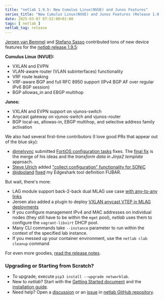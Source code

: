 ```yaml
---
title: "netlab 1.9.5: New Cumulus Linux(NVUE) and Junos Features"
series_title: "New Cumulus Linux(NVUE) and Junos Features (Release 1.9.5)"
date: 2025-03-07 07:52:00+01:00
tags: [ netlab ]
netlab_tag: release
---
```

[Jeroen van Bemmel](https://github.com/jbemmel) and [Stefano Sasso](https://github.com/ssasso) contributed tons of new device features for the [_netlab_ release 1.9.5](https://netlab.tools/release/1.9/#release-1-9-5):

**Cumulus Linux (NVUE):**
* VXLAN and EVPN
* VLAN-aware router (VLAN subinterfaces) functionality
* VRF route leaking
* VRF-aware BGP and full RFC 8950 support (IPv4 BGP AF over regular IPv6 BGP session)
* BGP allowas_in and EBGP multihop
<!--more-->

**Junos:**
* VXLAN and EVPN support on vjunos-switch
* Anycast gateway on vjunos-switch and vjunos-router
* BGP local-as, allowas-in, EBGP multihop, and selective address family activation

We also had several first-time contributors (I love good PRs that appear out of the blue sky):

* [@melvync](https://github.com/melvync) submitted [FortiOS configuration tasks](https://github.com/ipspace/netlab/pull/1933) fixes. The [final fix](https://github.com/ipspace/netlab/commit/10768abcea00bc2e44712e682d270c4d1850abf8) is the merge of his ideas and the _transform data in Jinja2 template_ approach.
* [Steve Ulrich](https://github.com/sulrich) added ["collect configuration" functionality for SONiC](https://github.com/ipspace/netlab/pull/1984)
* [@jdpoland](https://github.com/jdpoland) [fixed](https://github.com/ipspace/netlab/pull/2000) my Edgeshark tool definition FUBAR.

But wait, there's more:

* LAG module support back-2-back dual MLAG use case [with any-to-any links](https://netlab.tools/module/lag/#lag-mlag)
* Jeroen also added a plugin to deploy [VXLAN anycast VTEP in MLAG deployments](https://netlab.tools/plugins/mlag.vtep/#plugin-mlag-vtep)
* If you configure management IPv4 and MAC addresses on individual nodes (they still have to be within the `mgmt` pool), _netlab_ uses them to configure the `vagrant-libvirt` DHCP pool.
* Many CLI commands take `--instance` parameter to run within the context of the specified lab instance.
* If you messed up your container environment, use the `netlab clab cleanup` command

For even more goodies, [read the release notes](https://netlab.tools/release/1.9/#release-1-9-5).

### Upgrading or Starting from Scratch?

* To upgrade, execute `pip3 install --upgrade networklab`.
* New to *netlab*? Start with the [Getting Started document](https://netlab.tools/tutorials/) and the [installation guide](https://netlab.tools/install/).
* Need help? Open a [discussion](https://github.com/ipspace/netlab/discussions) or an [issue](https://github.com/ipspace/netlab/issues) in [netlab GitHub repository](https://github.com/ipspace/netlab).
